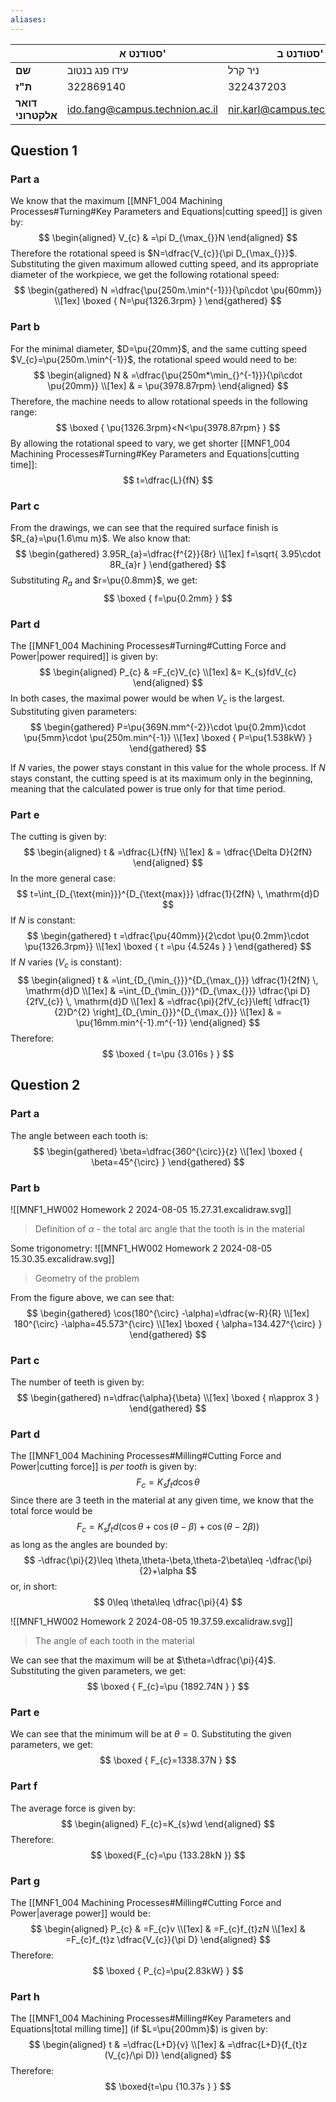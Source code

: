 ```yaml
---
aliases:
---
```


|				   | סטודנט א'					  | סטודנט ב'					  |
| ----------------- | ------------------------------ | ------------------------------ |
| **שם**			| עידו פנג בנטוב				 | ניר קרל						|
| **ת"ז**		   | 322869140					  | 322437203					  |
| **דואר אלקטרוני** | ido.fang@campus.technion.ac.il | nir.karl@campus.technion.ac.il |

## Question 1
### Part a
We know that the maximum [[MNF1_004 Machining Processes#Turning#Key Parameters and Equations|cutting speed]] is given by:
$$
\begin{aligned}
V_{c} & =\pi D_{\max_{}}N
\end{aligned}
$$
Therefore the rotational speed is $N=\dfrac{V_{c}}{\pi D_{\max_{}}}$.
Substituting the given maximum allowed cutting speed, and its appropriate diameter of the workpiece, we get the following rotational speed:
$$
\begin{gathered}
N =\dfrac{\pu{250m.\min^{-1}}}{\pi\cdot \pu{60mm}} \\[1ex]
\boxed {
N=\pu{1326.3rpm}
 }
\end{gathered}
$$



### Part b
For the minimal diameter, $D=\pu{20mm}$, and the same cutting speed $V_{c}=\pu{250m.\min^{-1}}$, the rotational speed would need to be:
$$
\begin{aligned}
N & =\dfrac{\pu{250m*\min_{}^{-1}}}{\pi\cdot \pu{20mm}} \\[1ex]
 & = \pu{3978.87rpm}
\end{aligned}
$$
Therefore, the machine needs to allow rotational speeds in the following range:
$$
\boxed {
\pu{1326.3rpm}<N<\pu{3978.87rpm}
 }
$$
By allowing the rotational speed to vary, we get shorter [[MNF1_004 Machining Processes#Turning#Key Parameters and Equations|cutting time]]:
$$
t=\dfrac{L}{fN}
$$

### Part c
From the drawings, we can see that the required surface finish is $R_{a}=\pu{1.6\mu m}$.
We also know that:
$$
\begin{gathered}
3.95R_{a}=\dfrac{f^{2}}{8r} \\[1ex]
f=\sqrt{ 3.95\cdot 8R_{a}r }
\end{gathered}
$$
Substituting $R_{a}$ and $r=\pu{0.8mm}$, we get:
$$
\boxed {
f=\pu{0.2mm}
}
$$

### Part d
The [[MNF1_004 Machining Processes#Turning#Cutting Force and Power|power required]] is given by:
$$
\begin{aligned}
P_{c} & =F_{c}V_{c} \\[1ex]
 &= K_{s}fdV_{c}
\end{aligned}
$$
In both cases, the maximal power would be when $V_{c}$ is the largest. Substituting given parameters:
$$
\begin{gathered}
P=\pu{369N.mm^{-2}}\cdot \pu{0.2mm}\cdot \pu{5mm}\cdot \pu{250m.min^{-1}} \\[1ex]
\boxed {
P=\pu{1.538kW}
 }
\end{gathered}
$$

If $N$ varies, the power stays constant in this value for the whole process. If $N$ stays constant, the cutting speed is at its maximum only in the beginning, meaning that the calculated power is true only for that time period.

### Part e
The cutting is given by:
$$
\begin{aligned}
t & =\dfrac{L}{fN} \\[1ex]
 & = \dfrac{\Delta D}{2fN}
\end{aligned}
$$
In the more general case:
$$
t=\int_{D_{\text{min}}}^{D_{\text{max}}} \dfrac{1}{2fN} \, \mathrm{d}D 
$$
If $N$ is constant:
$$
\begin{gathered}
t  =\dfrac{\pu{40mm}}{2\cdot \pu{0.2mm}\cdot \pu{1326.3rpm}} \\[1ex]
\boxed {
 t =\pu {4.524s }
 }
\end{gathered}
$$
If $N$ varies ($V_{c}$ is constant):
$$
\begin{aligned}
t & =\int_{D_{\min_{}}}^{D_{\max_{}}} \dfrac{1}{2fN} \, \mathrm{d}D \\[1ex]
  & =\int_{D_{\min_{}}}^{D_{\max_{}}} \dfrac{\pi D}{2fV_{c}} \, \mathrm{d}D \\[1ex]
 & =\dfrac{\pi}{2fV_{c}}\left[ \dfrac{1}{2}D^{2} \right]_{D_{\min_{}}}^{D_{\max_{}}} \\[1ex]
 & = \pu{16mm.min^{-1}.m^{-1}}
\end{aligned}
$$
Therefore:
$$
\boxed {
t=\pu {3.016s }
 }
$$

## Question 2

### Part a
The angle between each tooth is:
$$
\begin{gathered}
\beta=\dfrac{360^{\circ}}{z} \\[1ex]
\boxed {
\beta=45^{\circ} 
 }
\end{gathered}
$$

### Part b
![[MNF1_HW002 Homework 2 2024-08-05 15.27.31.excalidraw.svg]]
>Definition of $\alpha$ - the total arc angle that the tooth is in the material

Some trigonometry:
![[MNF1_HW002 Homework 2 2024-08-05 15.30.35.excalidraw.svg]]
>Geometry of the problem

From the figure above, we can see that:
$$
\begin{gathered}
\cos(180^{\circ} -\alpha)=\dfrac{w-R}{R} \\[1ex]
180^{\circ} -\alpha=45.573^{\circ}  \\[1ex]
\boxed {
\alpha=134.427^{\circ} 
 }
\end{gathered}
$$

### Part c
The number of teeth is given by:
$$
\begin{gathered}
n=\dfrac{\alpha}{\beta} \\[1ex]
\boxed {
n\approx 3
 }
\end{gathered}
$$

### Part d
The [[MNF1_004 Machining Processes#Milling#Cutting Force and Power|cutting force]] is *per tooth* is given by:
$$
F_{c}=K_{s}f_{t}d\cos\theta 
$$
Since there are 3 teeth in the material at any given time, we know that the total force would be
$$
F_{c}=K_{s}f_{t}d(\cos\theta+\cos(\theta-\beta)+\cos(\theta-2\beta))
$$
as long as the angles are bounded by:
$$
-\dfrac{\pi}{2}\leq  \theta,\theta-\beta,\theta-2\beta\leq  -\dfrac{\pi}{2}+\alpha
$$
or, in short:
$$
0\leq  \theta\leq  \dfrac{\pi}{4}
$$

![[MNF1_HW002 Homework 2 2024-08-05 19.37.59.excalidraw.svg]]
>The angle of each tooth in the material

We can see that the maximum will be at $\theta=\dfrac{\pi}{4}$. Substituting the given parameters, we get:
$$
\boxed {
F_{c}=\pu {1892.74N }
 }
$$

### Part e
We can see that the minimum will be at $\theta=0$. Substituting the given parameters, we get:
$$
\boxed {
F_{c}=1338.37N
 }
$$

### Part f
The average force is given by:
$$
\begin{aligned}
F_{c}=K_{s}wd
\end{aligned}
$$
Therefore:
$$
\boxed{F_{c}=\pu {133.28kN }}
$$

### Part g
The [[MNF1_004 Machining Processes#Milling#Cutting Force and Power|average power]] would be:
$$
\begin{aligned}
P_{c} & =F_{c}v \\[1ex]
 & =F_{c}f_{t}zN \\[1ex]
 & =F_{c}f_{t}z \dfrac{V_{c}}{\pi D}
\end{aligned}
$$
Therefore:
$$
\boxed {
P_{c}=\pu{2.83kW}
 }
$$

### Part h
The [[MNF1_004 Machining Processes#Milling#Key Parameters and Equations|total milling time]] (if $L=\pu{200mm}$) is given by:
$$
\begin{aligned}
t & =\dfrac{L+D}{v} \\[1ex]
 & =\dfrac{L+D}{f_{t}z (V_{c}/\pi D)}
\end{aligned}
$$
Therefore:
$$
\boxed{t=\pu {10.37s } }
$$


